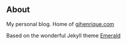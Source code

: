 ## About

My personal blog. Home of [gjhenrique.com](https://gjhenrique.com)

Based on the wonderful Jekyll theme [Emerald](https://github.com/KingFelix/emerald)
